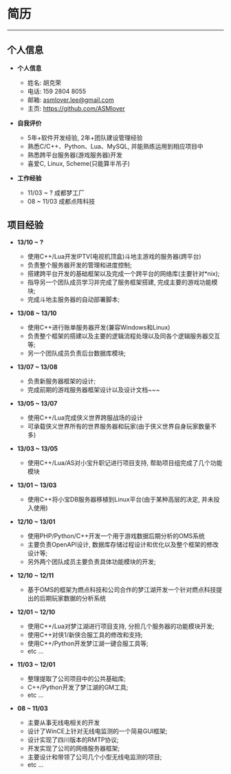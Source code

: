 # **简历**
***

## **个人信息**
* **个人信息**
  - 姓名: 胡克荣 
  - 电话: 159 2804 8055
  - 邮箱: asmlover.lee@gmail.com
  - 主页: https://github.com/ASMlover


* **自我评价**
  - 5年+软件开发经验, 2年+团队建设管理经验
  - 熟悉C/C++、Python、Lua、MySQL, 并能熟练运用到相应项目中 
  - 熟悉跨平台服务器(游戏服务器)开发
  - 喜爱C, Linux, Scheme(只能算半吊子)


* **工作经验**
  - 11/03 ~ ? 成都梦工厂
  - 08 ~ 11/03 成都点阵科技


## **项目经验**
* **13/10 ~ ?**
  - 使用C++/Lua开发IPTV(电视机顶盒)斗地主游戏的服务器(跨平台) 
  - 负责整个服务器开发的管理和进度控制; 
  - 搭建跨平台开发的基础框架以及完成一个跨平台的网络库(主要针对*nix); 
  - 指导另一个团队成员学习并完成了服务框架搭建, 完成主要的游戏功能模块; 
  - 完成斗地主服务器的自动部署脚本;


* **13/08 ~ 13/10**
  - 使用C++进行账单服务器开发(兼容Windows和Linux)
  - 负责整个框架的搭建以及主要的逻辑流程处理以及同各个逻辑服务器交互等;
  - 另一个团队成员负责后台数据库模块;


* **13/07 ~ 13/08**
  - 负责新服务器框架的设计;
  - 完成前期的游戏服务器框架设计以及设计文档~~~


* **13/05 ~ 13/07**
  - 使用C++/Lua完成侠义世界跨服战场的设计
  - 可承载侠义世界所有的世界服务器和玩家(由于侠义世界自身玩家数量不多)


* **13/03 ~ 13/05**
  - 使用C++/Lua/AS对小宝升职记进行项目支持, 帮助项目组完成了几个功能模块


* **13/01 ~ 13/03**
  - 使用C++将小宝DB服务器移植到Linux平台(由于某种高层的决定, 并未投入使用)


* **12/10 ~ 13/01**
  - 使用PHP/Python/C++开发一个用于游戏数据后期分析的OMS系统
  - 主要负责OpenAPI设计, 数据库存储过程设计和优化以及整个框架的修改设计等;
  - 另外两个团队成员主要负责具体功能模块的开发;


* **12/10 ~ 12/11**
  - 基于OMS的框架为燃点科技和公司合作的梦江湖开发一个针对燃点科技提出的后期玩家数据的分析系统


* **12/01 ~ 12/10**
  - 使用C++/Lua对梦江湖进行项目支持, 分担几个服务器的功能模块开发; 
  - 使用C++对侠1/新侠合服工具的修改和支持; 
  - 使用C++/Python开发梦江湖一键合服工具等;
  - etc ...


* **11/03 ~ 12/01**
  - 整理提取了公司项目中的公共基础库; 
  - C++/Python开发了梦江湖的GM工具;
  - etc ...


* **08 ~ 11/03**
  - 主要从事无线电相关的开发
  - 设计了WinCE上针对无线电监测的一个简易GUI框架;
  - 设计实现了四川版本的RMTP协议;
  - 开发实现了公司的网络服务器框架;
  - 主要设计和带领了公司几个小型无线电监测的项目;
  - etc ...

